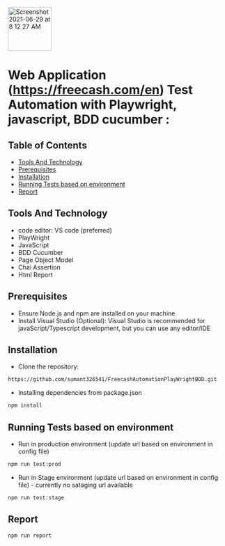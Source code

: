 <img width="100" alt="Screenshot 2021-06-29 at 8 12 27 AM" src="https://user-images.githubusercontent.com/39675511/123728969-d2a87b00-d8b1-11eb-9ece-558d4021f816.png">

# Web Application (https://freecash.com/en) Test Automation with Playwright, javascript, BDD cucumber : 
## Table of Contents

- [Tools And Technology](#tools-and-technology)
- [Prerequisites](#prerequisites)
- [Installation](#installation)
- [Running Tests based on environment](#running-tests)
- [Report](#report)


## Tools And Technology
- code editor: VS code (preferred)
- PlayWright 
- JavaScript
- BDD Cucumber
- Page Object Model
- Chai Assertion
- Html Report

## Prerequisites
- Ensure Node.js and npm are installed on your machine
- Install Visual Studio (Optional): Visual Studio is recommended for javaScript/Typescript development, but you can use any editor/IDE 

## Installation

- Clone the repository:

```sh
https://github.com/sumant326541/FreecashAutomationPlayWrightBDD.git
```
- Installing dependencies from package.json

```sh
npm install
```

## Running Tests based on environment

- Run in production environment (update url based on environment in config file)

```sh
npm run test:prod
```

- Run in Stage environment (update url based on environment in config file) - currently no sataging url available

```sh
npm run test:stage
```

## Report

```sh
npm run report
```

